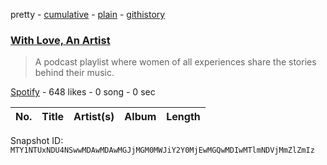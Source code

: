 pretty - [cumulative](/playlists/cumulative/37i9dQZF1DX49H7UBWpZWR.md) - [plain](/playlists/plain/37i9dQZF1DX49H7UBWpZWR) - [githistory](https://github.githistory.xyz/mackorone/spotify-playlist-archive/blob/main/playlists/plain/37i9dQZF1DX49H7UBWpZWR)

### [With Love, An Artist](https://open.spotify.com/playlist/37i9dQZF1DX49H7UBWpZWR)

> A podcast playlist where women of all experiences share the stories behind their music.

[Spotify](https://open.spotify.com/user/spotify) - 648 likes - 0 song - 0 sec

| No. | Title | Artist(s) | Album | Length |
|---|---|---|---|---|

Snapshot ID: `MTY1NTUxNDU4NSwwMDAwMDAwMGJjMGM0MWJiY2Y0MjEwMGQwMDIwMTlmNDVjMmZlZmIz`
